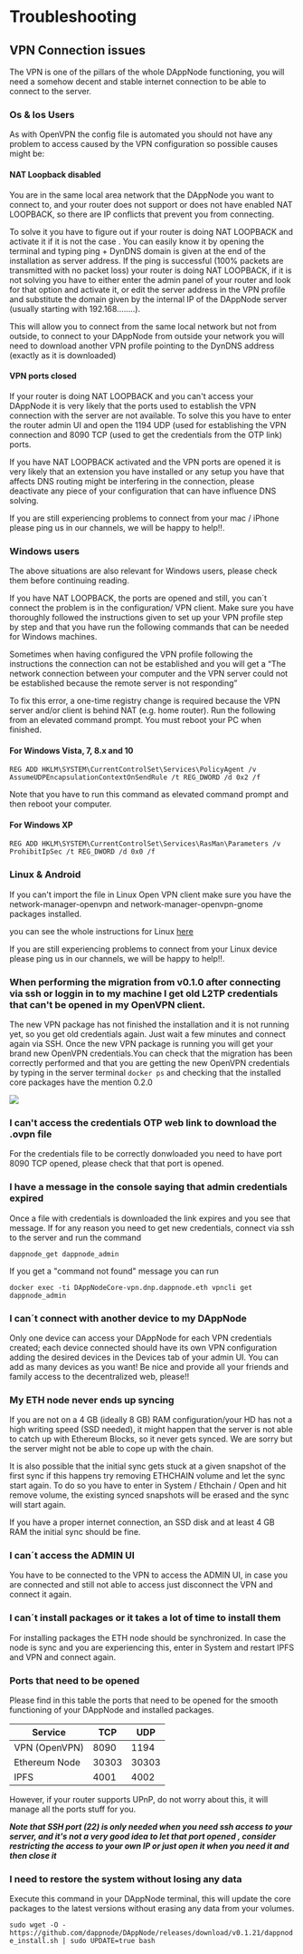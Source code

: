# Troubleshooting 


## VPN Connection issues 

The VPN is one of the pillars of the whole DAppNode functioning, you will need a somehow decent and stable internet connection to be able to connect to the server.

### Os & Ios Users

As with OpenVPN the config file is automated you should not have any problem to access caused by the VPN configuration so possible causes might be:

#### NAT Loopback disabled

You are in the same local area network that the DAppNode you want to connect to, and your router does not support or does not have enabled NAT LOOPBACK, so there are IP conflicts that prevent you from connecting.

To solve it you have to figure out if your router is doing NAT LOOPBACK and activate it if it is not the case . You can easily know it by opening the terminal and typing ping + DynDNS domain is given at the end of the installation as server address. If the ping is successful (100% packets are transmitted with no packet loss) your router is doing NAT LOOPBACK, if it is not solving you have to either enter the admin panel of your router and look for that option and activate it, or edit the server address in the VPN profile and substitute the domain given by the internal IP of the DAppNode server (usually starting with 192.168……..).

This will allow you to connect from the same local network but not from outside, to connect to your DAppNode from outside your network you will need to download another VPN profile pointing to the DynDNS address (exactly as it is downloaded)

#### VPN ports closed 

If your router is doing NAT LOOPBACK and you can't access your DAppNode it is very likely that the ports used to establish the VPN connection with the server are not available. To solve this you have to enter the router admin UI and open the 1194 UDP (used for establishing the VPN connection and 8090 TCP (used to get the credentials from the OTP link) ports. 

If you have NAT LOOPBACK activated and the VPN ports are opened it is very likely that an extension you have installed or any setup you have that affects DNS routing might be interfering in the connection, please deactivate any piece of your configuration that can have influence DNS solving.

If you are still experiencing problems to connect from your mac / iPhone please ping us in our channels, we will be happy to help!!.

### Windows users

The above situations are also relevant for Windows users, please check them before continuing reading.

If you have NAT LOOPBACK, the ports are opened and still, you can´t connect the problem is in the configuration/ VPN client. Make sure you have thoroughly followed the instructions given to set up your VPN profile step by step and that you have run the following commands that can be needed for Windows machines.

Sometimes when having configured the VPN profile following the instructions the connection can not be established and you will get a “The network connection between your computer and the VPN server could not be established because the remote server is not responding”

To fix this error, a one-time registry change is required because the VPN server and/or client is behind NAT (e.g. home router). Run the following from an elevated command prompt. You must reboot your PC when finished.

#### For Windows Vista, 7, 8.x and 10

`REG ADD HKLM\SYSTEM\CurrentControlSet\Services\PolicyAgent /v AssumeUDPEncapsulationContextOnSendRule /t REG_DWORD /d 0x2 /f`

Note that you have to run this command as elevated command prompt and then reboot your computer.

#### For Windows XP

`REG ADD HKLM\SYSTEM\CurrentControlSet\Services\RasMan\Parameters /v ProhibitIpSec /t REG_DWORD /d 0x0 /f`


### Linux & Android

If you can't import the file in Linux Open VPN client make sure you have the network-manager-openvpn and network-manager-openvpn-gnome packages installed. 

you can see the whole instructions for Linux [here](https://github.com/dappnode/DAppNode/wiki/OpenVPN-Client-Guide#Linux)

If you are still experiencing problems to connect from your Linux device please ping us in our channels, we will be happy to help!!.

### When performing the migration from v0.1.0 after connecting via ssh or loggin in to my machine I get old L2TP credentials that can't be opened in my OpenVPN client. 

The new VPN package has not finished the installation and it is not running yet, so you get old credentials again. Just wait a few minutes and connect again via SSH. Once the new VPN package is running you will get your brand new OpenVPN credentials.You can check that the migration has been correctly performed and that you are getting the new OpenVPN credentials by typing in the server terminal ```docker ps``` and checking that the installed core packages have the mention 0.2.0

![](https://i.imgur.com/BZYlAv2.png)

### I can't access the credentials OTP web link to download the .ovpn file

For the credentials file to be correctly donwloaded you need to have port 8090 TCP opened, please check that that port is opened.

### I have a message in the console saying that admin credentials expired 

Once a file with credentials is downloaded the link expires and you see that message. If for any reason you need to get new credentials, connect via ssh to the server and run the command 

```
dappnode_get dappnode_admin
``` 

If you get a "command not found" message you can run 

```
docker exec -ti DAppNodeCore-vpn.dnp.dappnode.eth vpncli get dappnode_admin
```
### I can´t connect with another device to my DAppNode

Only one device can access your DAppNode for each VPN credentials created; each device connected should have its own VPN configuration adding the desired devices in the Devices tab of your admin UI. You can add as many devices as you want! Be nice and provide all your friends and family access to the decentralized web, please!!

### My ETH node never ends up syncing

If you are not on a 4 GB (ideally 8 GB) RAM configuration/your HD has not a high writing speed (SSD needed), it might happen that the server is not able to catch up with Ethereum Blocks, so it never gets synced. We are sorry but the server might not be able to cope up with the chain.

It is also possible that the initial sync gets stuck at a given snapshot of the first sync if this happens try removing ETHCHAIN volume and let the sync start again. To do so you have to enter in System / Ethchain / Open and hit remove volume, the existing synced snapshots will be erased and the sync will start again.

If you have a proper internet connection, an SSD disk and at least 4 GB RAM the initial sync should be fine.

### I can´t access the ADMIN UI

You have to be connected to the VPN to access the ADMIN UI, in case you are connected and still not able to access just disconnect the VPN and connect it again.

### I can´t install packages or it takes a lot of time to install them

For installing packages the ETH node should be synchronized. In case the node is sync and you are experiencing this, enter in System and restart IPFS and VPN and connect again.

### Ports that need to be opened

Please find in this table the ports that need to be opened for the smooth functioning of your DAppNode and installed packages.

| Service       | TCP   | UDP       |
| ------------- | ----- | --------- |
| VPN (OpenVPN) | 8090 |  1194      |
| Ethereum Node | 30303 | 30303     |
| IPFS          | 4001  | 4002      |

However, if your router supports UPnP, do not worry about this, it will manage all the ports stuff for you.

***Note that SSH port (22) is only needed when you need ssh access to your server, and it's not a very  good idea to let that port opened , consider restricting the access to your own IP or just open it when you need it and then close it***

### I need to restore the system without losing any data

Execute this command in your DAppNode terminal, this will update the core packages to the latest versions without erasing any data from your volumes.

`sudo wget -O - https://github.com/dappnode/DAppNode/releases/download/v0.1.21/dappnode_install.sh | sudo UPDATE=true bash`
